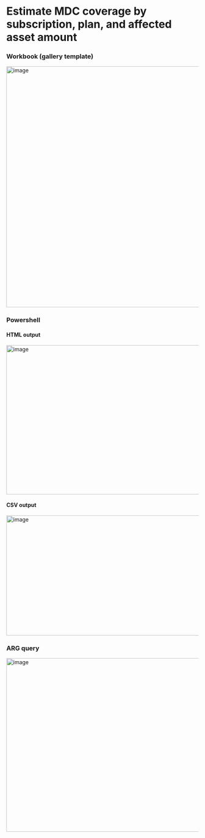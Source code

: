 # Estimate MDC coverage by subscription, plan, and **affected asset amount**

### Workbook (gallery template)

<img width="1884" height="630" alt="image" src="https://github.com/user-attachments/assets/ff9688e1-4f36-4143-aee4-7c8031136fe9" />

### Powershell
#### HTML output
<img width="1752" height="390" alt="image" src="https://github.com/user-attachments/assets/a03a7e1f-867a-438e-8f52-03ef5a3b32c6" />

#### CSV output
<img width="1616" height="314" alt="image" src="https://github.com/user-attachments/assets/6778c3bf-243c-4ca3-9758-074a5e67fefe" />


### ARG query

<img width="1589" height="454" alt="image" src="https://github.com/user-attachments/assets/c3ac776b-f7b4-4fde-8502-388293e04314" />

